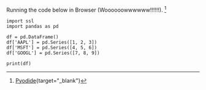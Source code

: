 
Running the code below in Browser (Woooooowwwwww!!!!!!). [^1]


``` pyodide install="pandas,ssl"
import ssl
import pandas as pd

df = pd.DataFrame()
df['AAPL'] = pd.Series([1, 2, 3])
df['MSFT'] = pd.Series([4, 5, 6])
df['GOOGL'] = pd.Series([7, 8, 9])

print(df)

```

[^1]: [Pyodide](https://pawamoy.github.io/markdown-exec/usage/pyodide/){target="_blank"}

